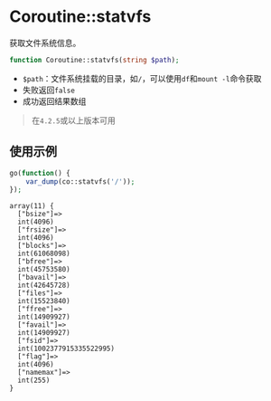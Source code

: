 # Coroutine::statvfs

获取文件系统信息。

```php
function Coroutine::statvfs(string $path);
```

* `$path`：文件系统挂载的目录，如`/`，可以使用`df`和`mount -l`命令获取
* 失败返回`false`
* 成功返回结果数组

> 在`4.2.5`或以上版本可用

使用示例
----
```php
go(function() {
	var_dump(co::statvfs('/'));
});
```

```shell
array(11) {
  ["bsize"]=>
  int(4096)
  ["frsize"]=>
  int(4096)
  ["blocks"]=>
  int(61068098)
  ["bfree"]=>
  int(45753580)
  ["bavail"]=>
  int(42645728)
  ["files"]=>
  int(15523840)
  ["ffree"]=>
  int(14909927)
  ["favail"]=>
  int(14909927)
  ["fsid"]=>
  int(1002377915335522995)
  ["flag"]=>
  int(4096)
  ["namemax"]=>
  int(255)
}
```